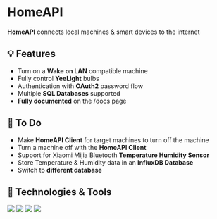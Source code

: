 # HomeAPI
**HomeAPI** connects local machines & smart devices to the internet

## 💡 Features
* Turn on a **Wake on LAN** compatible machine
* Fully control **YeeLight** bulbs
* Authentication with **OAuth2** password flow
* Multiple **SQL Databases** supported
* **Fully documented** on the /docs page

## 📝 To Do
* Make **HomeAPI Client** for target machines to turn off the machine
* Turn a machine off with the **HomeAPI Client**
* Support for Xiaomi Mijia Bluetooth **Temperature Humidity Sensor**
* Store Temperature & Humidity data in an **InfluxDB Database**
* Switch to **different database**

## 🔧 Technologies & Tools
![](https://img.shields.io/badge/Code-Python-informational?style=flat&logo=python&logoColor=white&color=db4949)
![](https://img.shields.io/badge/Tools-Docker-informational?style=flat&logo=docker&logoColor=white&color=db4949)
![](https://img.shields.io/badge/Tools-FastAPI-informational?style=flat&logo=python&logoColor=white&color=db4949)
![](https://img.shields.io/badge/Tools-SQLite-informational?style=flat&logo=sqlite&logoColor=white&color=db4949)
